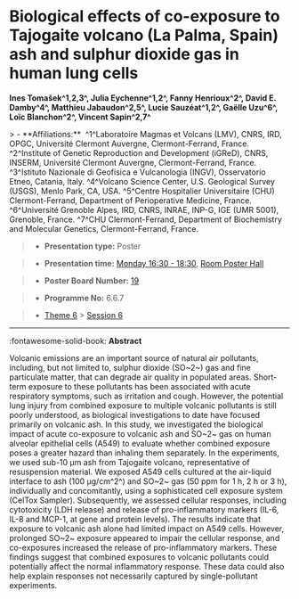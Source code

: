 # Biological effects of co-exposure to Tajogaite volcano (La Palma, Spain) ash and sulphur dioxide gas in human lung cells

**Ines Tomašek^1,2,3^, Julia Eychenne^1,2^, Fanny Henrioux^2^, David E. Damby^4^, Matthieu Jabaudon^2,5^, Lucie Sauzéat^1,2^, Gaëlle Uzu^6^, Loïc Blanchon^2^, Vincent Sapin^2,7^**

<!-- more -->> - **Affiliations:**  ^1^Laboratoire Magmas et Volcans (LMV), CNRS, IRD, OPGC, Université Clermont Auvergne, Clermont-Ferrand, France. ^2^Institute of Genetic Reproduction and Development (iGReD), CNRS, INSERM, Université Clermont Auvergne, Clermont-Ferrand, France. ^3^Istituto Nazionale di Geofisica e Vulcanologia (INGV), Osservatorio Etneo, Catania, Italy. ^4^Volcano Science Center, U.S. Geological Survey (USGS), Menlo Park, CA, USA. ^5^Centre Hospitalier Universitaire (CHU) Clermont-Ferrand, Department of Perioperative Medicine, France. ^6^Université Grenoble Alpes, IRD, CNRS, INRAE, INP-G, IGE (UMR 5001), Grenoble, France. ^7^CHU Clermont-Ferrand, Department of Biochemistry and Molecular Genetics, Clermont-Ferrand, France. 

> - **Presentation type:** Poster

> - **Presentation time:** [Monday 16:30 - 18:30](../sessions_comparison.md#__tabbed_1_6), [Room Poster Hall](../maps_venue.md#__tabbed_1_1)

> - **Poster Board Number:** [19](../map_poster_boards.md#monday)

> - **Programme No:** 6.6.7

> - [Theme 6](../theme6.md) > [Session 6](../sessions/session-6-6.md)

--- 

:fontawesome-solid-book: **Abstract**

Volcanic emissions are an important source of natural air pollutants, including, but not limited to, sulphur dioxide (SO~2~) gas and fine particulate matter, that can degrade air quality in populated areas. Short-term exposure to these pollutants has been associated with acute respiratory symptoms, such as irritation and cough. However, the potential lung injury from combined exposure to multiple volcanic pollutants is still poorly understood, as biological investigations to date have focused primarily on volcanic ash.
In this study, we investigated the biological impact of acute co-exposure to volcanic ash and SO~2~ gas on human alveolar epithelial cells (A549) to evaluate whether combined exposure poses a greater hazard than inhaling them separately. In the experiments, we used sub-10 µm ash from Tajogaite volcano, representative of resuspension material. We exposed A549 cells cultured at the air-liquid interface to ash (100 µg/cm^2^) and SO~2~ gas (50 ppm for 1 h, 2 h or 3 h), individually and concomitantly, using a sophisticated cell exposure system (CelTox Sampler). Subsequently, we assessed cellular responses, including cytotoxicity (LDH release) and release of pro-inflammatory markers (IL-6, IL-8 and MCP-1, at gene and protein levels).
The results indicate that exposure to volcanic ash alone had limited impact on A549 cells. However, prolonged SO~2~ exposure appeared to impair the cellular response, and co-exposures increased the release of pro-inflammatory markers. These findings suggest that combined exposures to volcanic pollutants could potentially affect the normal inflammatory response. These data could also help explain responses not necessarily captured by single-pollutant experiments.

